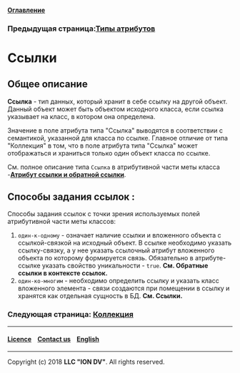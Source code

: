 #### [Оглавление](/docs/ru/index.md)

### Предыдущая страница:[Типы атрибутов](property_types.md)

# Ссылки

## Общее описание

**Ссылка** - тип данных, который хранит в себе ссылку на другой объект. Данный объект может быть объектом исходного класса, если ссылка указывает на класс, в котором она определена. 

Значение в поле атрибута типа "Ссылка" выводятся в соответствии с семантикой, указанной для класса по ссылке. Главное отличие от типа "Коллекция" в том, что в поле атрибута типа "Ссылка" может отображаться и храниться только один объект класса по ссылке. 

См. полное описание типа `Ссылка` в атрибутивной части меты класса -[**Атрибут  ссылки и обратной ссылки**](atr_ref_backref.md).

## Способы задания ссылок :
Способы задания ссылок с точки зрения используемых полей атрибутивной части меты классов: 
1. `один-к-одному` - означает наличие ссылки и вложенного объекта с ссылкой-связкой на исходный объект. В ссылке необходимо указать ссылку-связку, а у нее указать ссылочный атрибут вложенного объекта по которому формируется связь. Обязательно в атрибуте-ссылке указать свойство уникальности - `true`. __См. Обратные ссылки в контексте ссылок.__ 
2. `один-ко-многим` - необходимо определить ссылку и указать класс вложенного элемента - связи создаются при помещении в ссылку и хранятся как отдельная сущность в БД. __См. Ссылки.__




### Следующая страница: [Коллекция](type_collection14.md)
--------------------------------------------------------------------------  


 #### [Licence](/LICENSE) &ensp;  [Contact us](https://iondv.com/portal/contacts) &ensp;  [English](/docs/en/2_system_description/metadata_structure/meta_class/type_reference13.md)   &ensp;
<div><img src="https://mc.iondv.com/watch/local/docs/framework" style="position:absolute; left:-9999px;" height=1 width=1 alt="iondv metrics"></div>         



--------------------------------------------------------------------------  

Copyright (c) 2018 **LLC "ION DV"**.
All rights reserved. 